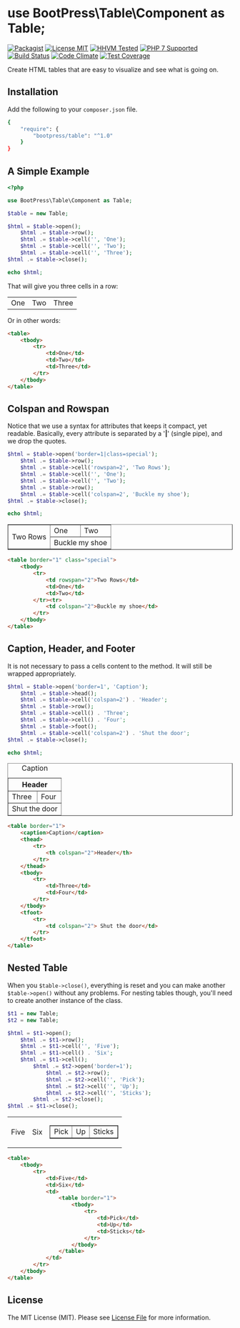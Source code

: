 # use BootPress\Table\Component as Table;

[![Packagist][badge-version]][link-packagist]
[![License MIT][badge-license]](LICENSE.md)
[![HHVM Tested][badge-hhvm]][link-travis]
[![PHP 7 Supported][badge-php]][link-travis]
[![Build Status][badge-travis]][link-travis]
[![Code Climate][badge-code-climate]][link-code-climate]
[![Test Coverage][badge-coverage]][link-coverage]

Create HTML tables that are easy to visualize and see what is going on.

## Installation

Add the following to your ``composer.json`` file.

``` bash
{
    "require": {
        "bootpress/table": "^1.0"
    }
}
```

## A Simple Example

```php
<?php

use BootPress\Table\Component as Table;

$table = new Table;

$html = $table->open();
    $html .= $table->row();
    $html .= $table->cell('', 'One');
    $html .= $table->cell('', 'Two');
    $html .= $table->cell('', 'Three');
$html .= $table->close();

echo $html;
```

That will give you three cells in a row:

<table>
    <tbody>
        <tr>
            <td>One</td>
            <td>Two</td>
            <td>Three</td>
        </tr>
    </tbody>
</table>

Or in other words:

```html
<table>
    <tbody>
        <tr>
            <td>One</td>
            <td>Two</td>
            <td>Three</td>
        </tr>
    </tbody>
</table>
```

## Colspan and Rowspan

Notice that we use a syntax for attributes that keeps it compact, yet readable.  Basically, every attribute is separated by a '**|**' (single pipe), and we drop the quotes.

```php
$html = $table->open('border=1|class=special');
    $html .= $table->row();
    $html .= $table->cell('rowspan=2', 'Two Rows');
    $html .= $table->cell('', 'One');
    $html .= $table->cell('', 'Two');
    $html .= $table->row();
    $html .= $table->cell('colspan=2', 'Buckle my shoe');
$html .= $table->close();

echo $html;
```

<table border="1" class="special">
    <tbody>
        <tr>
            <td rowspan="2">Two Rows</td>
            <td>One</td>
            <td>Two</td>
        </tr><tr>
            <td colspan="2">Buckle my shoe</td>
        </tr>
    </tbody>
</table>

```html
<table border="1" class="special">
    <tbody>
        <tr>
            <td rowspan="2">Two Rows</td>
            <td>One</td>
            <td>Two</td>
        </tr><tr>
            <td colspan="2">Buckle my shoe</td>
        </tr>
    </tbody>
</table>
```

## Caption, Header, and Footer

It is not necessary to pass a cells content to the method.  It will still be wrapped appropriately.

```php
$html = $table->open('border=1', 'Caption');
    $html .= $table->head();
    $html .= $table->cell('colspan=2') . 'Header';
    $html .= $table->row();
    $html .= $table->cell() . 'Three';
    $html .= $table->cell() . 'Four';
    $html .= $table->foot();
    $html .= $table->cell('colspan=2') . 'Shut the door';
$html .= $table->close();

echo $html;
```

<table border="1">
    <caption>Caption</caption>
    <thead>
        <tr>
            <th colspan="2">Header</th>
        </tr>
    </thead>
    <tbody>
        <tr>
            <td>Three</td>
            <td>Four</td>
        </tr>
    </tbody>
    <tfoot>
        <tr>
            <td colspan="2"> Shut the door</td>
        </tr>
    </tfoot>
</table>

```html
<table border="1">
    <caption>Caption</caption>
    <thead>
        <tr>
            <th colspan="2">Header</th>
        </tr>
    </thead>
    <tbody>
        <tr>
            <td>Three</td>
            <td>Four</td>
        </tr>
    </tbody>
    <tfoot>
        <tr>
            <td colspan="2"> Shut the door</td>
        </tr>
    </tfoot>
</table>
```

## Nested Table

When you ``$table->close()``, everything is reset and you can make another ``$table->open()`` without any problems.  For nesting tables though, you'll need to create another instance of the class.

```php
$t1 = new Table;
$t2 = new Table;

$html = $t1->open();
    $html .= $t1->row();
    $html .= $t1->cell('', 'Five');
    $html .= $t1->cell() . 'Six';
    $html .= $t1->cell();
        $html .= $t2->open('border=1');
            $html .= $t2->row();
            $html .= $t2->cell('', 'Pick');
            $html .= $t2->cell('', 'Up');
            $html .= $t2->cell('', 'Sticks');
        $html .= $t2->close();
$html .= $t1->close();
```

<table>
    <tbody>
        <tr>
            <td>Five</td>
            <td>Six</td>
            <td>
                <table border="1">
                    <tbody>
                        <tr>
                            <td>Pick</td>
                            <td>Up</td>
                            <td>Sticks</td>
                        </tr>
                    </tbody>
                </table>
            </td>
        </tr>
    </tbody>
</table>

```html
<table>
    <tbody>
        <tr>
            <td>Five</td>
            <td>Six</td>
            <td>
                <table border="1">
                    <tbody>
                        <tr>
                            <td>Pick</td>
                            <td>Up</td>
                            <td>Sticks</td>
                        </tr>
                    </tbody>
                </table>
            </td>
        </tr>
    </tbody>
</table>
```

## License

The MIT License (MIT). Please see [License File](LICENSE.md) for more information.

[badge-version]: https://img.shields.io/packagist/v/bootpress/table.svg?style=flat-square&label=Packagist
[badge-license]: https://img.shields.io/badge/License-MIT-blue.svg?style=flat-square
[badge-hhvm]: https://img.shields.io/badge/HHVM-Tested-8892bf.svg?style=flat-square
[badge-php]: https://img.shields.io/badge/PHP%207-Supported-8892bf.svg?style=flat-square
[badge-travis]: https://img.shields.io/travis/Kylob/Table/master.svg?style=flat-square
[badge-code-climate]: https://img.shields.io/codeclimate/github/Kylob/Table.svg?style=flat-square
[badge-coverage]: https://img.shields.io/codeclimate/coverage/github/Kylob/Table.svg?style=flat-square

[link-packagist]: https://packagist.org/packages/bootpress/table
[link-travis]: https://travis-ci.org/Kylob/Table
[link-code-climate]: https://codeclimate.com/github/Kylob/Table
[link-coverage]: https://codeclimate.com/github/Kylob/Table/coverage
